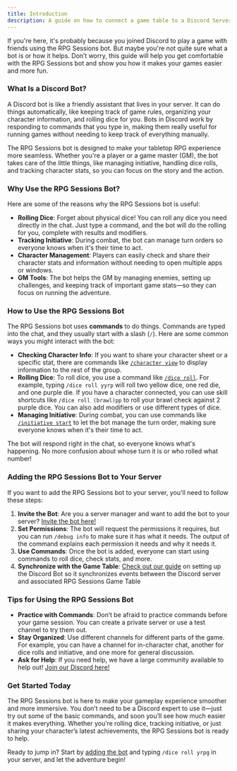 ```yaml
---
title: Introduction
description: A guide on how to connect a game table to a Discord Server with the RPG Sessions Discord bot.
---
```


If you're here, it's probably because you joined Discord to play a game with friends using the RPG Sessions bot. But maybe you're not quite sure what a bot is or how it helps. Don’t worry, this guide will help you get comfortable with the RPG Sessions bot and show you how it makes your games easier and more fun.

### What Is a Discord Bot?

A Discord bot is like a friendly assistant that lives in your server. It can do things automatically, like keeping track of game rules, organizing your character information, and rolling dice for you. Bots in Discord work by responding to commands that you type in, making them really useful for running games without needing to keep track of everything manually.

The RPG Sessions bot is designed to make your tabletop RPG experience more seamless. Whether you're a player or a game master (GM), the bot takes care of the little things, like managing initiative, handling dice rolls, and tracking character stats, so you can focus on the story and the action.

### Why Use the RPG Sessions Bot?

Here are some of the reasons why the RPG Sessions bot is useful:

- **Rolling Dice**: Forget about physical dice! You can roll any dice you need directly in the chat. Just type a command, and the bot will do the rolling for you, complete with results and modifiers.
- **Tracking Initiative**: During combat, the bot can manage turn orders so everyone knows when it's their time to act.
- **Character Management**: Players can easily check and share their character stats and information without needing to open multiple apps or windows.
- **GM Tools**: The bot helps the GM by managing enemies, setting up challenges, and keeping track of important game stats—so they can focus on running the adventure.

### How to Use the RPG Sessions Bot

The RPG Sessions bot uses **commands** to do things. Commands are typed into the chat, and they usually start with a slash (`/`). Here are some common ways you might interact with the bot:

- **Checking Character Info**: If you want to share your character sheet or a specific stat, there are commands like [`/character view`](/reference/character/#character-view) to display information to the rest of the group.
- **Rolling Dice**: To roll dice, you use a command like [`/dice roll`](/reference/dice/#dice-roll). For example, typing `/dice roll yyrp` will roll two yellow dice, one red die, and one purple die. If you have a character connected, you can use skill shortcuts like `/dice roll (brawl)pp` to roll your brawl check against 2 purple dice. You can also add modifiers or use different types of dice.
- **Managing Initiative**: During combat, you can use commands like [`/initiative start`](/reference/initiative/#initiative-start) to let the bot manage the turn order, making sure everyone knows when it's their time to act.

The bot will respond right in the chat, so everyone knows what's happening. No more confusion about whose turn it is or who rolled what number!

### Adding the RPG Sessions Bot to Your Server

If you want to add the RPG Sessions bot to your server, you'll need to follow these steps:

1. **Invite the Bot**: Are you a server manager and want to add the bot to your server? [Invite the bot here!](https://discord.com/api/oauth2/authorize?client_id=534606682928578572&permissions=309774806080&scope=bot)
2. **Set Permissions**: The bot will request the permissions it requires, but you can run `/debug info` to make sure it has what it needs. The output of the command explains each permission it needs and why it needs it.
3. **Use Commands**: Once the bot is added, everyone can start using commands to roll dice, check stats, and more.
4. **Synchronize with the Game Table**: [Check out our guide](/guides/connecting-to-game-table/) on setting up the Discord Bot so it synchronizes events between the Discord server and associated RPG Sessions Game Table


### Tips for Using the RPG Sessions Bot

- **Practice with Commands**: Don’t be afraid to practice commands before your game session. You can create a private server or use a test channel to try them out.
- **Stay Organized**: Use different channels for different parts of the game. For example, you can have a channel for in-character chat, another for dice rolls and initiative, and one more for general discussion.
- **Ask for Help**: If you need help, we have a large community available to help out! [Join our Discord here!](https://discord.com/invite/DfEkRzUbjk)

### Get Started Today

The RPG Sessions bot is here to make your gameplay experience smoother and more immersive. You don’t need to be a Discord expert to use it—just try out some of the basic commands, and soon you’ll see how much easier it makes everything. Whether you’re rolling dice, tracking initiative, or just sharing your character’s latest achievements, the RPG Sessions bot is ready to help.

Ready to jump in? Start by [adding the bot](https://discord.com/api/oauth2/authorize?client_id=534606682928578572&permissions=309774806080&scope=bot) and typing `/dice roll yrpg` in your server, and let the adventure begin!



